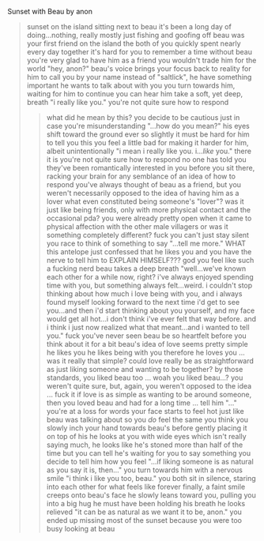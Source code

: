 Sunset with Beau by anon

>sunset on the island
>sitting next to beau
>it's been a long day of doing...nothing, really
>mostly just fishing and goofing off
>beau was your first friend on the island
>the both of you quickly spent nearly every day together
>it's hard for you to remember a time without beau
>you're very glad to have him as a friend
>you wouldn't trade him for the world
>"hey, anon?"
>beau's voice brings your focus back to reality
>for him to call you by your name instead of "saltlick", he have something important he wants to talk about with you
>you turn towards him, waiting for him to continue
>you can hear him take a soft, yet deep, breath
>"i really like you."
>you're not quite sure how to respond
>>what did he mean by this?
>you decide to be cautious just in case you're misunderstanding
"...how do you mean?"
>his eyes shift toward the ground ever so slightly
>it must be hard for him to tell you this
>you feel a little bad for making it harder for him, albeit unintentionally
"i mean i really like you. i...*like* you."
>there it is
>you're not quite sure how to respond
>no one has told you they've been romantically interested in you before
>you sit there, racking your brain for any semblance of an idea of how to respond
>you've always thought of beau as a friend, but you weren't necessarily opposed to the idea of having him as a lover
>what even constituted being someone's "lover"?
>was it just like being friends, only with more physical contact and the occasional pda?
>you were already pretty open when it came to physical affection with the other male villagers
>or was it something completely different?
>fuck you can't just stay silent
>you race to think of something to say
"...tell me more."
>WHAT
>this antelope just confessed that he likes you and you have the nerve to tell him to EXPLAIN HIMSELF???
>god you feel like such a fucking nerd
>beau takes a deep breath
"well...we've known each other for a while now, right? i've always enjoyed spending time with you, but something always felt...weird. i couldn't stop thinking about how much i love being with you, and i always found myself looking forward to the next time i'd get to see you...and then i'd start thinking about you yourself, and my face would get all hot...i don't think i've ever felt that way before. and i think i just now realized what that meant...and i wanted to tell you."
>fuck
>you've never seen beau be so heartfelt before
>you think about it for a bit
>beau's idea of love seems pretty simple
>he likes you
>he likes being with you
>therefore he loves you
>...
>was it really that simple?
>could love really be as straightforward as just liking someone and wanting to be together?
>by those standards, you liked beau too
>...
>woah
>you liked beau...?
>you weren't quite sure, but, again, you weren't opposed to the idea
>...
>fuck it
>if love is as simple as wanting to be around someone, then you loved beau and had for a long time
>...
>tell him
"..."
>you're at a loss for words
>your face starts to feel hot
>just like beau was talking about
>so you *do* feel the same
>you think
>you slowly inch your hand towards beau's before gently placing it on top of his
>he looks at you with wide eyes
>which isn't really saying much, he looks like he's stoned more than half of the time
>but you can tell he's waiting for you to say something
>you decide to tell him how you feel
"...if liking someone is as natural as you say it is, then..."
>you turn towards him with a nervous smile
"i think i like you too, beau."
>you both sit in silence, staring into each other for what feels like forever
>finally, a faint smile creeps onto beau's face
>he slowly leans toward you, pulling you into a big hug
>he must have been holding his breath
>he looks relieved
"it can be as natural as we want it to be, anon."
>you ended up missing most of the sunset because you were too busy looking at beau
